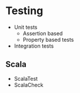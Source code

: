 # Testing

* Unit tests
	* Assertion based
	* Property based tests
* Integration tests

## Scala

* ScalaTest
* ScalaCheck
